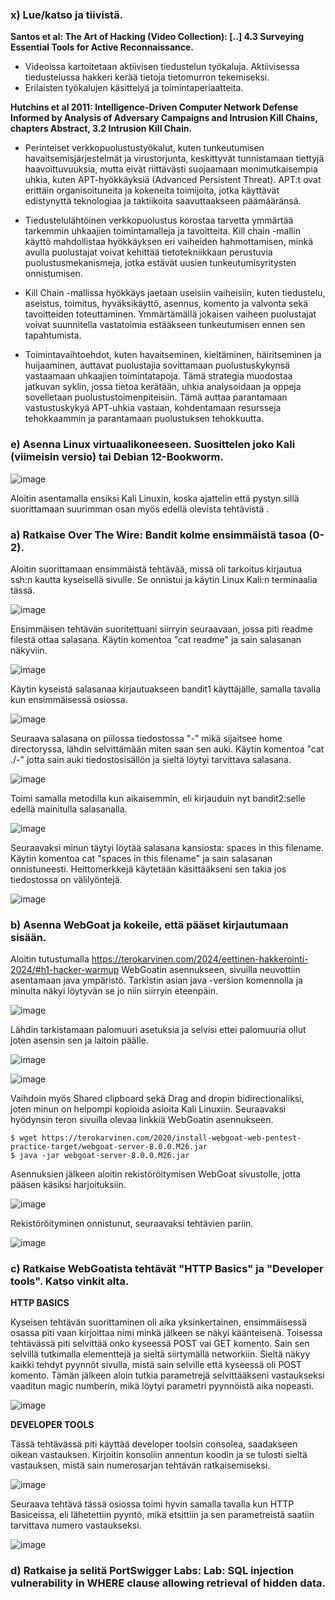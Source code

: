 ### x) Lue/katso ja tiivistä.

**Santos et al: The Art of Hacking (Video Collection): [..] 4.3 Surveying Essential Tools for Active Reconnaissance.**

- Videoissa kartoitetaan aktiivisen tiedustelun työkaluja. Aktiivisessa tiedustelussa hakkeri kerää tietoja tietomurron tekemiseksi.
- Erilaisten työkalujen käsittelyä ja toimintaperiaatteita.

**Hutchins et al 2011: Intelligence-Driven Computer Network Defense Informed by Analysis of Adversary Campaigns and Intrusion Kill Chains, chapters Abstract, 3.2 Intrusion Kill Chain.**

- Perinteiset verkkopuolustustyökalut, kuten tunkeutumisen havaitsemisjärjestelmät ja virustorjunta, keskittyvät tunnistamaan tiettyjä haavoittuvuuksia, mutta eivät riittävästi suojaamaan monimutkaisempia uhkia, kuten APT-hyökkäyksiä (Advanced Persistent Threat). APT:t ovat erittäin organisoituneita ja kokeneita toimijoita, jotka käyttävät edistynyttä teknologiaa ja taktiikoita saavuttaakseen päämääränsä.

- Tiedustelulähtöinen verkkopuolustus korostaa tarvetta ymmärtää tarkemmin uhkaajien toimintamalleja ja tavoitteita. Kill chain -mallin käyttö mahdollistaa hyökkäyksen eri vaiheiden hahmottamisen, minkä avulla puolustajat voivat kehittää tietotekniikkaan perustuvia puolustusmekanismeja, jotka estävät uusien tunkeutumisyritysten onnistumisen.

- Kill Chain -mallissa hyökkäys jaetaan useisiin vaiheisiin, kuten tiedustelu, aseistus, toimitus, hyväksikäyttö, asennus, komento ja valvonta sekä tavoitteiden toteuttaminen. Ymmärtämällä jokaisen vaiheen puolustajat voivat suunnitella vastatoimia estääkseen tunkeutumisen ennen sen tapahtumista.

- Toimintavaihtoehdot, kuten havaitseminen, kieltäminen, häiritseminen ja huijaaminen, auttavat puolustajia sovittamaan puolustuskykynsä vastaamaan uhkaajien toimintatapoja. Tämä strategia muodostaa jatkuvan syklin, jossa tietoa kerätään, uhkia analysoidaan ja oppeja sovelletaan puolustustoimenpiteisiin. Tämä auttaa parantamaan vastustuskykyä APT-uhkia vastaan, kohdentamaan resursseja tehokkaammin ja parantamaan puolustuksen tehokkuutta.




### e) Asenna Linux virtuaalikoneeseen. Suosittelen joko Kali (viimeisin versio) tai Debian 12-Bookworm.

![image](https://github.com/Ferresette/tunku/assets/148973799/4c8829e6-d0b3-4074-a242-9ab9536072ba)

Aloitin asentamalla ensiksi Kali Linuxin, koska ajattelin että pystyn sillä suorittamaan suurimman osan myös edellä olevista tehtävistä .


### a) Ratkaise Over The Wire: Bandit kolme ensimmäistä tasoa (0-2).

Aloitin suorittamaan ensimmäistä tehtävää, missä oli tarkoitus kirjautua ssh:n kautta kyseisellä sivulle. Se onnistui ja käytin Linux Kali:n terminaalia tässä.

![image](https://github.com/Ferresette/tunku/assets/148973799/e5b4c583-5dcc-46e9-ac50-6b6f0f01460d)

Ensimmäisen tehtävän suoritettuani siirryin seuraavaan, jossa piti readme filestä ottaa salasana. Käytin komentoa "cat readme" ja sain salasanan näkyviin.

![image](https://github.com/Ferresette/tunku/assets/148973799/4a5ea359-ad15-4d26-a4a8-94849557b411)

Käytin kyseistä salasanaa kirjautuakseen bandit1 käyttäjälle, samalla tavalla kun ensimmäisessä osiossa.

![image](https://github.com/Ferresette/tunku/assets/148973799/c7c546ff-f040-488f-9b09-565a395bda85)

Seuraava salasana on piilossa tiedostossa "-" mikä sijaitsee home directoryssa, lähdin selvittämään miten saan sen auki. 
Käytin komentoa "cat ./-" jotta sain auki tiedostosisällön ja sieltä löytyi tarvittava salasana.

![image](https://github.com/Ferresette/tunku/assets/148973799/1378e350-0888-47c7-b648-d6794b77f6ca)

Toimi samalla metodilla kun aikaisemmin, eli kirjauduin nyt bandit2:selle edellä mainitulla salasanalla.

![image](https://github.com/Ferresette/tunku/assets/148973799/3e4f1e49-3b52-431c-bf5e-ddbfa9cf1a38)

Seuraavaksi minun täytyi löytää salasana kansiosta: spaces in this filename. Käytin komentoa cat "spaces in this filename" ja sain salasanan onnistuneesti. Heittomerkkejä käytetään käsittääkseni sen takia jos tiedostossa on välilyöntejä.

![image](https://github.com/Ferresette/tunku/assets/148973799/2b8cb748-e348-4521-8f6c-1f44d6fece6c)

### b) Asenna WebGoat ja kokeile, että pääset kirjautumaan sisään.

Aloitin tutustumalla https://terokarvinen.com/2024/eettinen-hakkerointi-2024/#h1-hacker-warmup WebGoatin asennukseen, sivuilla neuvottiin asentamaan java ympäristö. Tarkistin asian java -version komennolla ja minulta näkyi löytyvän se jo niin siirryin eteenpäin. 

![image](https://github.com/Ferresette/tunku/assets/148973799/ee35155b-ffdc-4cab-bd91-a321dd9b41e3)

Lähdin tarkistamaan palomuuri asetuksia ja selvisi ettei palomuuria ollut joten asensin sen ja laitoin päälle.

![image](https://github.com/Ferresette/tunku/assets/148973799/44135029-7396-416d-a006-06940131abc2)

![image](https://github.com/Ferresette/tunku/assets/148973799/6a07e5c9-947e-40b1-91dd-a05f3c745880)

Vaihdoin myös Shared clipboard sekä Drag and dropin bidirectionaliksi, joten minun on helpompi kopioida asioita Kali Linuxiin. Seuraavaksi hyödynsin teron sivuilla olevaa linkkiä WebGoatin asennukseen.

    $ wget https://terokarvinen.com/2020/install-webgoat-web-pentest-practice-target/webgoat-server-8.0.0.M26.jar
    $ java -jar webgoat-server-8.0.0.M26.jar

Asennuksien jälkeen aloitin rekistöröitymisen WebGoat sivustolle, jotta pääsen käsiksi harjoituksiin.

![image](https://github.com/Ferresette/tunku/assets/148973799/14b65911-e09f-44c4-bcac-7d6329e88be7)

Rekistöröityminen onnistunut, seuraavaksi tehtävien pariin.

![image](https://github.com/Ferresette/tunku/assets/148973799/87594d2c-7c99-4605-a1f7-27ef53acc947)

### c) Ratkaise WebGoatista tehtävät "HTTP Basics" ja "Developer tools". Katso vinkit alta.


**HTTP BASICS**

Kyseisen tehtävän suorittaminen oli aika yksinkertainen, ensimmäisessä osassa piti vaan kirjoittaa nimi minkä jälkeen se näkyi käänteisenä. Toisessa tehtävässä piti selvittää onko kyseessä POST vai GET
komento. Sain sen selvillä tutkimalla elementtejä ja sieltä siirtymällä networkiin. Sieltä näkyy kaikki tehdyt pyynnöt sivulla, mistä sain selville että kyseessä oli POST komento. Tämän jälkeen aloin tutkia parametrejä selvittääkseni vastaukseksi vaaditun magic numberin, mikä löytyi parametri pyynnöistä aika nopeasti.

![image](https://github.com/Ferresette/tunku/assets/148973799/e13a6341-c48a-4cb8-bf33-e4a1845c05df)

**DEVELOPER TOOLS**

Tässä tehtävässä piti käyttää developer toolsin consolea, saadakseen oikean vastauksen. Kirjoitin konsoliin annentun koodin ja se tulosti sieltä vastauksen, mistä sain numerosarjan tehtävän ratkaisemiseksi.

![image](https://github.com/Ferresette/tunku/assets/148973799/8158962a-1a0b-4335-8308-1249e8f259ce)

Seuraava tehtävä tässä osiossa toimi hyvin samalla tavalla kun HTTP Basiceissa, eli lähetettiin pyyntö, mikä etsittiin ja sen parametreistä saatiin tarvittava numero vastaukseksi.

![image](https://github.com/Ferresette/tunku/assets/148973799/5866a57c-8348-4d7b-9e06-48aec5292ac0)

### d) Ratkaise ja selitä PortSwigger Labs: Lab: SQL injection vulnerability in WHERE clause allowing retrieval of hidden data.



















